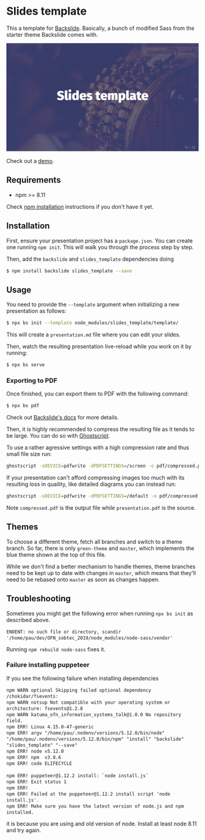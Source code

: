 # Slides template

This a template for [Backslide](https://github.com/sinedied/backslide).
Basically, a bunch of modified Sass from the starter theme Backslide comes with.

![](template.png)

Check out a [demo](http://coopdevs.org/assemblea_katuma_30_05_2018/).

## Requirements

* npm >= 8.11

Check [npm installation](https://www.npmjs.com/get-npm) instructions if you don't have it yet.

## Installation

First, ensure your presentation project has a `package.json`. You can create one
running `npm init`. This will walk you through the process step by step.

Then, add the `backslide` and `slides_template` dependencies doing

```sh
$ npm install backslide slides_template --save
```

## Usage

You need to provide the `--template` argument when initializing a new
presentation as follows:

```sh
$ npx bs init --template node_modules/slides_template/template/
```

This will create a `presentation.md` file where you can edit your slides.

Then, watch the resulting presentation live-reload while you work on it by running:

```sh
$ npx bs serve
```

### Exporting to PDF

Once finished, you can export them to PDF with the following command:

```sh
$ npx bs pdf
```

Check out [Backslide's docs](https://github.com/sinedied/backslide#usage) for more details.

Then, it is highly recommended to compress the resulting file as it tends to be large. You can do so with [Ghostscript](https://www.ghostscript.com/).

To use a rather agressive settings with a high compression rate and thus small file size run:

```sh
ghostscript -sDEVICE=pdfwrite -dPDFSETTINGS=/screen -o pdf/compressed.pdf pdf/presentation.pdf
```

If your presentation can't afford compressing images too much with its resulting loss in quaility, like detailed diagrams you can instead run:

```sh
ghostscript -sDEVICE=pdfwrite -dPDFSETTINGS=/default -o pdf/compressed.pdf pdf/presentation.pdf
```

Note `compressed.pdf` is the output file while `presentation.pdf` is the source.

## Themes

To choose a different theme, fetch all branches and switch to a theme branch. So far, there is only `green-theme` and `master`, which implements the blue theme shown at the top of this file.

While we don't find a better mechanism to handle themes, theme branches need to be kept up to date with changes in `master`, which means that they'll need to be rebased onto `master` as soon as changes happen.

## Troubleshooting

Sometimes you might get the following error when running `npx bs init` as described above.

```
ENOENT: no such file or directory, scandir '/home/pau/dev/OFN_sobtec_2019/node_modules/node-sass/vendor'
```

Running `npm rebuild node-sass` fixes it.

### Failure installing puppeteer

If you see the following failure when installing dependencies

```
npm WARN optional Skipping failed optional dependency /chokidar/fsevents:
npm WARN notsup Not compatible with your operating system or architecture: fsevents@1.2.8
npm WARN katuma_ofn_information_systems_talk@1.0.0 No repository field.
npm ERR! Linux 4.15.0-47-generic
npm ERR! argv "/home/pau/.nodenv/versions/5.12.0/bin/node" "/home/pau/.nodenv/versions/5.12.0/bin/npm" "install" "backslide" "slides_template" "--save"
npm ERR! node v5.12.0
npm ERR! npm  v3.8.6
npm ERR! code ELIFECYCLE

npm ERR! puppeteer@1.12.2 install: `node install.js`
npm ERR! Exit status 1
npm ERR!
npm ERR! Failed at the puppeteer@1.12.2 install script 'node install.js'.
npm ERR! Make sure you have the latest version of node.js and npm installed.
```

it is because you are using and old version of node. Install at least node 8.11 and try again.

